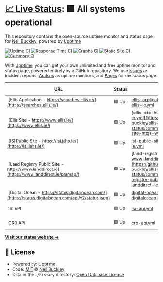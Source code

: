 # [📈 Live Status](https://neil-buckley.github.io/ellis-status): <!--live status--> **🟩 All systems operational**

This repository contains the open-source uptime monitor and status page for [Neil Buckley](https://neil-buckley.github.io/ellis-status), powered by [Upptime](https://github.com/upptime/upptime).

[![Uptime CI](https://github.com/neil-buckley/ellis-status/workflows/Uptime%20CI/badge.svg)](https://github.com/neil-buckley/ellis-status/actions?query=workflow%3A%22Uptime+CI%22)
[![Response Time CI](https://github.com/neil-buckley/ellis-status/workflows/Response%20Time%20CI/badge.svg)](https://github.com/neil-buckley/ellis-status/actions?query=workflow%3A%22Response+Time+CI%22)
[![Graphs CI](https://github.com/neil-buckley/ellis-status/workflows/Graphs%20CI/badge.svg)](https://github.com/neil-buckley/ellis-status/actions?query=workflow%3A%22Graphs+CI%22)
[![Static Site CI](https://github.com/neil-buckley/ellis-status/workflows/Static%20Site%20CI/badge.svg)](https://github.com/neil-buckley/ellis-status/actions?query=workflow%3A%22Static+Site+CI%22)
[![Summary CI](https://github.com/neil-buckley/ellis-status/workflows/Summary%20CI/badge.svg)](https://github.com/neil-buckley/ellis-status/actions?query=workflow%3A%22Summary+CI%22)

With [Upptime](https://upptime.js.org), you can get your own unlimited and free uptime monitor and status page, powered entirely by a GitHub repository. We use [Issues](https://github.com/neil-buckley/ellis-status/issues) as incident reports, [Actions](https://github.com/neil-buckley/ellis-status/actions) as uptime monitors, and [Pages](https://neil-buckley.github.io/ellis-status) for the status page.

<!--start: status pages-->
<!-- This summary is generated by Upptime (https://github.com/upptime/upptime) -->
<!-- Do not edit this manually, your changes will be overwritten -->
<!-- prettier-ignore -->
| URL | Status | History | Response Time | Uptime |
| --- | ------ | ------- | ------------- | ------ |
| <img alt="" src="https://favicons.githubusercontent.com/searches.ellis.ie" height="13"> [Ellis Application - https://searches.ellis.ie/](https://searches.ellis.ie/) | 🟩 Up | [ellis-application-https-searches-ellis-ie.yml](https://github.com/neil-buckley/ellis-status/commits/HEAD/history/ellis-application-https-searches-ellis-ie.yml) | <details><summary><img alt="Response time graph" src="./graphs/ellis-application-https-searches-ellis-ie/response-time-week.png" height="20"> 540ms</summary><br><a href="https://ellis-status.lphmedia.com/history/ellis-application-https-searches-ellis-ie"><img alt="Response time 636" src="https://img.shields.io/endpoint?url=https%3A%2F%2Fraw.githubusercontent.com%2Fneil-buckley%2Fellis-status%2FHEAD%2Fapi%2Fellis-application-https-searches-ellis-ie%2Fresponse-time.json"></a><br><a href="https://ellis-status.lphmedia.com/history/ellis-application-https-searches-ellis-ie"><img alt="24-hour response time 446" src="https://img.shields.io/endpoint?url=https%3A%2F%2Fraw.githubusercontent.com%2Fneil-buckley%2Fellis-status%2FHEAD%2Fapi%2Fellis-application-https-searches-ellis-ie%2Fresponse-time-day.json"></a><br><a href="https://ellis-status.lphmedia.com/history/ellis-application-https-searches-ellis-ie"><img alt="7-day response time 540" src="https://img.shields.io/endpoint?url=https%3A%2F%2Fraw.githubusercontent.com%2Fneil-buckley%2Fellis-status%2FHEAD%2Fapi%2Fellis-application-https-searches-ellis-ie%2Fresponse-time-week.json"></a><br><a href="https://ellis-status.lphmedia.com/history/ellis-application-https-searches-ellis-ie"><img alt="30-day response time 600" src="https://img.shields.io/endpoint?url=https%3A%2F%2Fraw.githubusercontent.com%2Fneil-buckley%2Fellis-status%2FHEAD%2Fapi%2Fellis-application-https-searches-ellis-ie%2Fresponse-time-month.json"></a><br><a href="https://ellis-status.lphmedia.com/history/ellis-application-https-searches-ellis-ie"><img alt="1-year response time 632" src="https://img.shields.io/endpoint?url=https%3A%2F%2Fraw.githubusercontent.com%2Fneil-buckley%2Fellis-status%2FHEAD%2Fapi%2Fellis-application-https-searches-ellis-ie%2Fresponse-time-year.json"></a></details> | <details><summary><a href="https://ellis-status.lphmedia.com/history/ellis-application-https-searches-ellis-ie">100.00%</a></summary><a href="https://ellis-status.lphmedia.com/history/ellis-application-https-searches-ellis-ie"><img alt="All-time uptime 100.00%" src="https://img.shields.io/endpoint?url=https%3A%2F%2Fraw.githubusercontent.com%2Fneil-buckley%2Fellis-status%2FHEAD%2Fapi%2Fellis-application-https-searches-ellis-ie%2Fuptime.json"></a><br><a href="https://ellis-status.lphmedia.com/history/ellis-application-https-searches-ellis-ie"><img alt="24-hour uptime 100.00%" src="https://img.shields.io/endpoint?url=https%3A%2F%2Fraw.githubusercontent.com%2Fneil-buckley%2Fellis-status%2FHEAD%2Fapi%2Fellis-application-https-searches-ellis-ie%2Fuptime-day.json"></a><br><a href="https://ellis-status.lphmedia.com/history/ellis-application-https-searches-ellis-ie"><img alt="7-day uptime 100.00%" src="https://img.shields.io/endpoint?url=https%3A%2F%2Fraw.githubusercontent.com%2Fneil-buckley%2Fellis-status%2FHEAD%2Fapi%2Fellis-application-https-searches-ellis-ie%2Fuptime-week.json"></a><br><a href="https://ellis-status.lphmedia.com/history/ellis-application-https-searches-ellis-ie"><img alt="30-day uptime 100.00%" src="https://img.shields.io/endpoint?url=https%3A%2F%2Fraw.githubusercontent.com%2Fneil-buckley%2Fellis-status%2FHEAD%2Fapi%2Fellis-application-https-searches-ellis-ie%2Fuptime-month.json"></a><br><a href="https://ellis-status.lphmedia.com/history/ellis-application-https-searches-ellis-ie"><img alt="1-year uptime 100.00%" src="https://img.shields.io/endpoint?url=https%3A%2F%2Fraw.githubusercontent.com%2Fneil-buckley%2Fellis-status%2FHEAD%2Fapi%2Fellis-application-https-searches-ellis-ie%2Fuptime-year.json"></a></details>
| <img alt="" src="https://favicons.githubusercontent.com/www.ellis.ie" height="13"> [Ellis Site - https://www.ellis.ie/](https://www.ellis.ie/) | 🟩 Up | [ellis-site-https-www-ellis-ie.yml](https://github.com/neil-buckley/ellis-status/commits/HEAD/history/ellis-site-https-www-ellis-ie.yml) | <details><summary><img alt="Response time graph" src="./graphs/ellis-site-https-www-ellis-ie/response-time-week.png" height="20"> 1473ms</summary><br><a href="https://ellis-status.lphmedia.com/history/ellis-site-https-www-ellis-ie"><img alt="Response time 1491" src="https://img.shields.io/endpoint?url=https%3A%2F%2Fraw.githubusercontent.com%2Fneil-buckley%2Fellis-status%2FHEAD%2Fapi%2Fellis-site-https-www-ellis-ie%2Fresponse-time.json"></a><br><a href="https://ellis-status.lphmedia.com/history/ellis-site-https-www-ellis-ie"><img alt="24-hour response time 1122" src="https://img.shields.io/endpoint?url=https%3A%2F%2Fraw.githubusercontent.com%2Fneil-buckley%2Fellis-status%2FHEAD%2Fapi%2Fellis-site-https-www-ellis-ie%2Fresponse-time-day.json"></a><br><a href="https://ellis-status.lphmedia.com/history/ellis-site-https-www-ellis-ie"><img alt="7-day response time 1473" src="https://img.shields.io/endpoint?url=https%3A%2F%2Fraw.githubusercontent.com%2Fneil-buckley%2Fellis-status%2FHEAD%2Fapi%2Fellis-site-https-www-ellis-ie%2Fresponse-time-week.json"></a><br><a href="https://ellis-status.lphmedia.com/history/ellis-site-https-www-ellis-ie"><img alt="30-day response time 1617" src="https://img.shields.io/endpoint?url=https%3A%2F%2Fraw.githubusercontent.com%2Fneil-buckley%2Fellis-status%2FHEAD%2Fapi%2Fellis-site-https-www-ellis-ie%2Fresponse-time-month.json"></a><br><a href="https://ellis-status.lphmedia.com/history/ellis-site-https-www-ellis-ie"><img alt="1-year response time 1605" src="https://img.shields.io/endpoint?url=https%3A%2F%2Fraw.githubusercontent.com%2Fneil-buckley%2Fellis-status%2FHEAD%2Fapi%2Fellis-site-https-www-ellis-ie%2Fresponse-time-year.json"></a></details> | <details><summary><a href="https://ellis-status.lphmedia.com/history/ellis-site-https-www-ellis-ie">100.00%</a></summary><a href="https://ellis-status.lphmedia.com/history/ellis-site-https-www-ellis-ie"><img alt="All-time uptime 99.96%" src="https://img.shields.io/endpoint?url=https%3A%2F%2Fraw.githubusercontent.com%2Fneil-buckley%2Fellis-status%2FHEAD%2Fapi%2Fellis-site-https-www-ellis-ie%2Fuptime.json"></a><br><a href="https://ellis-status.lphmedia.com/history/ellis-site-https-www-ellis-ie"><img alt="24-hour uptime 100.00%" src="https://img.shields.io/endpoint?url=https%3A%2F%2Fraw.githubusercontent.com%2Fneil-buckley%2Fellis-status%2FHEAD%2Fapi%2Fellis-site-https-www-ellis-ie%2Fuptime-day.json"></a><br><a href="https://ellis-status.lphmedia.com/history/ellis-site-https-www-ellis-ie"><img alt="7-day uptime 100.00%" src="https://img.shields.io/endpoint?url=https%3A%2F%2Fraw.githubusercontent.com%2Fneil-buckley%2Fellis-status%2FHEAD%2Fapi%2Fellis-site-https-www-ellis-ie%2Fuptime-week.json"></a><br><a href="https://ellis-status.lphmedia.com/history/ellis-site-https-www-ellis-ie"><img alt="30-day uptime 100.00%" src="https://img.shields.io/endpoint?url=https%3A%2F%2Fraw.githubusercontent.com%2Fneil-buckley%2Fellis-status%2FHEAD%2Fapi%2Fellis-site-https-www-ellis-ie%2Fuptime-month.json"></a><br><a href="https://ellis-status.lphmedia.com/history/ellis-site-https-www-ellis-ie"><img alt="1-year uptime 100.00%" src="https://img.shields.io/endpoint?url=https%3A%2F%2Fraw.githubusercontent.com%2Fneil-buckley%2Fellis-status%2FHEAD%2Fapi%2Fellis-site-https-www-ellis-ie%2Fuptime-year.json"></a></details>
| <img alt="" src="https://isi.jahs.ie/static/images/isi_logo.png" height="13"> [ISI Public Site - https://isi.jahs.ie/](https://isi.jahs.ie/) | 🟩 Up | [isi-public-site-https-isi-jahs-ie.yml](https://github.com/neil-buckley/ellis-status/commits/HEAD/history/isi-public-site-https-isi-jahs-ie.yml) | <details><summary><img alt="Response time graph" src="./graphs/isi-public-site-https-isi-jahs-ie/response-time-week.png" height="20"> 1493ms</summary><br><a href="https://ellis-status.lphmedia.com/history/isi-public-site-https-isi-jahs-ie"><img alt="Response time 1849" src="https://img.shields.io/endpoint?url=https%3A%2F%2Fraw.githubusercontent.com%2Fneil-buckley%2Fellis-status%2FHEAD%2Fapi%2Fisi-public-site-https-isi-jahs-ie%2Fresponse-time.json"></a><br><a href="https://ellis-status.lphmedia.com/history/isi-public-site-https-isi-jahs-ie"><img alt="24-hour response time 515" src="https://img.shields.io/endpoint?url=https%3A%2F%2Fraw.githubusercontent.com%2Fneil-buckley%2Fellis-status%2FHEAD%2Fapi%2Fisi-public-site-https-isi-jahs-ie%2Fresponse-time-day.json"></a><br><a href="https://ellis-status.lphmedia.com/history/isi-public-site-https-isi-jahs-ie"><img alt="7-day response time 1493" src="https://img.shields.io/endpoint?url=https%3A%2F%2Fraw.githubusercontent.com%2Fneil-buckley%2Fellis-status%2FHEAD%2Fapi%2Fisi-public-site-https-isi-jahs-ie%2Fresponse-time-week.json"></a><br><a href="https://ellis-status.lphmedia.com/history/isi-public-site-https-isi-jahs-ie"><img alt="30-day response time 2020" src="https://img.shields.io/endpoint?url=https%3A%2F%2Fraw.githubusercontent.com%2Fneil-buckley%2Fellis-status%2FHEAD%2Fapi%2Fisi-public-site-https-isi-jahs-ie%2Fresponse-time-month.json"></a><br><a href="https://ellis-status.lphmedia.com/history/isi-public-site-https-isi-jahs-ie"><img alt="1-year response time 1867" src="https://img.shields.io/endpoint?url=https%3A%2F%2Fraw.githubusercontent.com%2Fneil-buckley%2Fellis-status%2FHEAD%2Fapi%2Fisi-public-site-https-isi-jahs-ie%2Fresponse-time-year.json"></a></details> | <details><summary><a href="https://ellis-status.lphmedia.com/history/isi-public-site-https-isi-jahs-ie">100.00%</a></summary><a href="https://ellis-status.lphmedia.com/history/isi-public-site-https-isi-jahs-ie"><img alt="All-time uptime 99.78%" src="https://img.shields.io/endpoint?url=https%3A%2F%2Fraw.githubusercontent.com%2Fneil-buckley%2Fellis-status%2FHEAD%2Fapi%2Fisi-public-site-https-isi-jahs-ie%2Fuptime.json"></a><br><a href="https://ellis-status.lphmedia.com/history/isi-public-site-https-isi-jahs-ie"><img alt="24-hour uptime 100.00%" src="https://img.shields.io/endpoint?url=https%3A%2F%2Fraw.githubusercontent.com%2Fneil-buckley%2Fellis-status%2FHEAD%2Fapi%2Fisi-public-site-https-isi-jahs-ie%2Fuptime-day.json"></a><br><a href="https://ellis-status.lphmedia.com/history/isi-public-site-https-isi-jahs-ie"><img alt="7-day uptime 100.00%" src="https://img.shields.io/endpoint?url=https%3A%2F%2Fraw.githubusercontent.com%2Fneil-buckley%2Fellis-status%2FHEAD%2Fapi%2Fisi-public-site-https-isi-jahs-ie%2Fuptime-week.json"></a><br><a href="https://ellis-status.lphmedia.com/history/isi-public-site-https-isi-jahs-ie"><img alt="30-day uptime 100.00%" src="https://img.shields.io/endpoint?url=https%3A%2F%2Fraw.githubusercontent.com%2Fneil-buckley%2Fellis-status%2FHEAD%2Fapi%2Fisi-public-site-https-isi-jahs-ie%2Fuptime-month.json"></a><br><a href="https://ellis-status.lphmedia.com/history/isi-public-site-https-isi-jahs-ie"><img alt="1-year uptime 99.72%" src="https://img.shields.io/endpoint?url=https%3A%2F%2Fraw.githubusercontent.com%2Fneil-buckley%2Fellis-status%2FHEAD%2Fapi%2Fisi-public-site-https-isi-jahs-ie%2Fuptime-year.json"></a></details>
| <img alt="" src="https://www.landdirect.ie/images/Form17/PRASymbol.png" height="13"> [Land Registry Public Site - https://www.landdirect.ie](https://www.landdirect.ie/pramap/) | 🟩 Up | [land-registry-public-site-https-www-landdirect-ie.yml](https://github.com/neil-buckley/ellis-status/commits/HEAD/history/land-registry-public-site-https-www-landdirect-ie.yml) | <details><summary><img alt="Response time graph" src="./graphs/land-registry-public-site-https-www-landdirect-ie/response-time-week.png" height="20"> 1183ms</summary><br><a href="https://ellis-status.lphmedia.com/history/land-registry-public-site-https-www-landdirect-ie"><img alt="Response time 1387" src="https://img.shields.io/endpoint?url=https%3A%2F%2Fraw.githubusercontent.com%2Fneil-buckley%2Fellis-status%2FHEAD%2Fapi%2Fland-registry-public-site-https-www-landdirect-ie%2Fresponse-time.json"></a><br><a href="https://ellis-status.lphmedia.com/history/land-registry-public-site-https-www-landdirect-ie"><img alt="24-hour response time 1043" src="https://img.shields.io/endpoint?url=https%3A%2F%2Fraw.githubusercontent.com%2Fneil-buckley%2Fellis-status%2FHEAD%2Fapi%2Fland-registry-public-site-https-www-landdirect-ie%2Fresponse-time-day.json"></a><br><a href="https://ellis-status.lphmedia.com/history/land-registry-public-site-https-www-landdirect-ie"><img alt="7-day response time 1183" src="https://img.shields.io/endpoint?url=https%3A%2F%2Fraw.githubusercontent.com%2Fneil-buckley%2Fellis-status%2FHEAD%2Fapi%2Fland-registry-public-site-https-www-landdirect-ie%2Fresponse-time-week.json"></a><br><a href="https://ellis-status.lphmedia.com/history/land-registry-public-site-https-www-landdirect-ie"><img alt="30-day response time 1302" src="https://img.shields.io/endpoint?url=https%3A%2F%2Fraw.githubusercontent.com%2Fneil-buckley%2Fellis-status%2FHEAD%2Fapi%2Fland-registry-public-site-https-www-landdirect-ie%2Fresponse-time-month.json"></a><br><a href="https://ellis-status.lphmedia.com/history/land-registry-public-site-https-www-landdirect-ie"><img alt="1-year response time 1403" src="https://img.shields.io/endpoint?url=https%3A%2F%2Fraw.githubusercontent.com%2Fneil-buckley%2Fellis-status%2FHEAD%2Fapi%2Fland-registry-public-site-https-www-landdirect-ie%2Fresponse-time-year.json"></a></details> | <details><summary><a href="https://ellis-status.lphmedia.com/history/land-registry-public-site-https-www-landdirect-ie">100.00%</a></summary><a href="https://ellis-status.lphmedia.com/history/land-registry-public-site-https-www-landdirect-ie"><img alt="All-time uptime 97.93%" src="https://img.shields.io/endpoint?url=https%3A%2F%2Fraw.githubusercontent.com%2Fneil-buckley%2Fellis-status%2FHEAD%2Fapi%2Fland-registry-public-site-https-www-landdirect-ie%2Fuptime.json"></a><br><a href="https://ellis-status.lphmedia.com/history/land-registry-public-site-https-www-landdirect-ie"><img alt="24-hour uptime 100.00%" src="https://img.shields.io/endpoint?url=https%3A%2F%2Fraw.githubusercontent.com%2Fneil-buckley%2Fellis-status%2FHEAD%2Fapi%2Fland-registry-public-site-https-www-landdirect-ie%2Fuptime-day.json"></a><br><a href="https://ellis-status.lphmedia.com/history/land-registry-public-site-https-www-landdirect-ie"><img alt="7-day uptime 100.00%" src="https://img.shields.io/endpoint?url=https%3A%2F%2Fraw.githubusercontent.com%2Fneil-buckley%2Fellis-status%2FHEAD%2Fapi%2Fland-registry-public-site-https-www-landdirect-ie%2Fuptime-week.json"></a><br><a href="https://ellis-status.lphmedia.com/history/land-registry-public-site-https-www-landdirect-ie"><img alt="30-day uptime 100.00%" src="https://img.shields.io/endpoint?url=https%3A%2F%2Fraw.githubusercontent.com%2Fneil-buckley%2Fellis-status%2FHEAD%2Fapi%2Fland-registry-public-site-https-www-landdirect-ie%2Fuptime-month.json"></a><br><a href="https://ellis-status.lphmedia.com/history/land-registry-public-site-https-www-landdirect-ie"><img alt="1-year uptime 97.69%" src="https://img.shields.io/endpoint?url=https%3A%2F%2Fraw.githubusercontent.com%2Fneil-buckley%2Fellis-status%2FHEAD%2Fapi%2Fland-registry-public-site-https-www-landdirect-ie%2Fuptime-year.json"></a></details>
| <img alt="" src="https://www-static.cdn.prismic.io/www-static%2F903fd83b-8963-42c2-baf6-44f4d6bb83f2_digitalocean-logo-mark.svg" height="13"> [Digital Ocean - https://status.digitalocean.com/](https://status.digitalocean.com/api/v2/status.json) | 🟩 Up | [digital-ocean-https-status-digitalocean-com.yml](https://github.com/neil-buckley/ellis-status/commits/HEAD/history/digital-ocean-https-status-digitalocean-com.yml) | <details><summary><img alt="Response time graph" src="./graphs/digital-ocean-https-status-digitalocean-com/response-time-week.png" height="20"> 211ms</summary><br><a href="https://ellis-status.lphmedia.com/history/digital-ocean-https-status-digitalocean-com"><img alt="Response time 173" src="https://img.shields.io/endpoint?url=https%3A%2F%2Fraw.githubusercontent.com%2Fneil-buckley%2Fellis-status%2FHEAD%2Fapi%2Fdigital-ocean-https-status-digitalocean-com%2Fresponse-time.json"></a><br><a href="https://ellis-status.lphmedia.com/history/digital-ocean-https-status-digitalocean-com"><img alt="24-hour response time 118" src="https://img.shields.io/endpoint?url=https%3A%2F%2Fraw.githubusercontent.com%2Fneil-buckley%2Fellis-status%2FHEAD%2Fapi%2Fdigital-ocean-https-status-digitalocean-com%2Fresponse-time-day.json"></a><br><a href="https://ellis-status.lphmedia.com/history/digital-ocean-https-status-digitalocean-com"><img alt="7-day response time 211" src="https://img.shields.io/endpoint?url=https%3A%2F%2Fraw.githubusercontent.com%2Fneil-buckley%2Fellis-status%2FHEAD%2Fapi%2Fdigital-ocean-https-status-digitalocean-com%2Fresponse-time-week.json"></a><br><a href="https://ellis-status.lphmedia.com/history/digital-ocean-https-status-digitalocean-com"><img alt="30-day response time 214" src="https://img.shields.io/endpoint?url=https%3A%2F%2Fraw.githubusercontent.com%2Fneil-buckley%2Fellis-status%2FHEAD%2Fapi%2Fdigital-ocean-https-status-digitalocean-com%2Fresponse-time-month.json"></a><br><a href="https://ellis-status.lphmedia.com/history/digital-ocean-https-status-digitalocean-com"><img alt="1-year response time 182" src="https://img.shields.io/endpoint?url=https%3A%2F%2Fraw.githubusercontent.com%2Fneil-buckley%2Fellis-status%2FHEAD%2Fapi%2Fdigital-ocean-https-status-digitalocean-com%2Fresponse-time-year.json"></a></details> | <details><summary><a href="https://ellis-status.lphmedia.com/history/digital-ocean-https-status-digitalocean-com">85.72%</a></summary><a href="https://ellis-status.lphmedia.com/history/digital-ocean-https-status-digitalocean-com"><img alt="All-time uptime 92.44%" src="https://img.shields.io/endpoint?url=https%3A%2F%2Fraw.githubusercontent.com%2Fneil-buckley%2Fellis-status%2FHEAD%2Fapi%2Fdigital-ocean-https-status-digitalocean-com%2Fuptime.json"></a><br><a href="https://ellis-status.lphmedia.com/history/digital-ocean-https-status-digitalocean-com"><img alt="24-hour uptime 100.00%" src="https://img.shields.io/endpoint?url=https%3A%2F%2Fraw.githubusercontent.com%2Fneil-buckley%2Fellis-status%2FHEAD%2Fapi%2Fdigital-ocean-https-status-digitalocean-com%2Fuptime-day.json"></a><br><a href="https://ellis-status.lphmedia.com/history/digital-ocean-https-status-digitalocean-com"><img alt="7-day uptime 85.72%" src="https://img.shields.io/endpoint?url=https%3A%2F%2Fraw.githubusercontent.com%2Fneil-buckley%2Fellis-status%2FHEAD%2Fapi%2Fdigital-ocean-https-status-digitalocean-com%2Fuptime-week.json"></a><br><a href="https://ellis-status.lphmedia.com/history/digital-ocean-https-status-digitalocean-com"><img alt="30-day uptime 93.43%" src="https://img.shields.io/endpoint?url=https%3A%2F%2Fraw.githubusercontent.com%2Fneil-buckley%2Fellis-status%2FHEAD%2Fapi%2Fdigital-ocean-https-status-digitalocean-com%2Fuptime-month.json"></a><br><a href="https://ellis-status.lphmedia.com/history/digital-ocean-https-status-digitalocean-com"><img alt="1-year uptime 92.07%" src="https://img.shields.io/endpoint?url=https%3A%2F%2Fraw.githubusercontent.com%2Fneil-buckley%2Fellis-status%2FHEAD%2Fapi%2Fdigital-ocean-https-status-digitalocean-com%2Fuptime-year.json"></a></details>
| <img alt="" src="https://isi.jahs.ie/static/images/isi_logo.png" height="13"> ISI API | 🟩 Up | [isi-api.yml](https://github.com/neil-buckley/ellis-status/commits/HEAD/history/isi-api.yml) | <details><summary><img alt="Response time graph" src="./graphs/isi-api/response-time-week.png" height="20"> 90ms</summary><br><a href="https://ellis-status.lphmedia.com/history/isi-api"><img alt="Response time 111" src="https://img.shields.io/endpoint?url=https%3A%2F%2Fraw.githubusercontent.com%2Fneil-buckley%2Fellis-status%2FHEAD%2Fapi%2Fisi-api%2Fresponse-time.json"></a><br><a href="https://ellis-status.lphmedia.com/history/isi-api"><img alt="24-hour response time 76" src="https://img.shields.io/endpoint?url=https%3A%2F%2Fraw.githubusercontent.com%2Fneil-buckley%2Fellis-status%2FHEAD%2Fapi%2Fisi-api%2Fresponse-time-day.json"></a><br><a href="https://ellis-status.lphmedia.com/history/isi-api"><img alt="7-day response time 90" src="https://img.shields.io/endpoint?url=https%3A%2F%2Fraw.githubusercontent.com%2Fneil-buckley%2Fellis-status%2FHEAD%2Fapi%2Fisi-api%2Fresponse-time-week.json"></a><br><a href="https://ellis-status.lphmedia.com/history/isi-api"><img alt="30-day response time 98" src="https://img.shields.io/endpoint?url=https%3A%2F%2Fraw.githubusercontent.com%2Fneil-buckley%2Fellis-status%2FHEAD%2Fapi%2Fisi-api%2Fresponse-time-month.json"></a><br><a href="https://ellis-status.lphmedia.com/history/isi-api"><img alt="1-year response time 112" src="https://img.shields.io/endpoint?url=https%3A%2F%2Fraw.githubusercontent.com%2Fneil-buckley%2Fellis-status%2FHEAD%2Fapi%2Fisi-api%2Fresponse-time-year.json"></a></details> | <details><summary><a href="https://ellis-status.lphmedia.com/history/isi-api">100.00%</a></summary><a href="https://ellis-status.lphmedia.com/history/isi-api"><img alt="All-time uptime 99.79%" src="https://img.shields.io/endpoint?url=https%3A%2F%2Fraw.githubusercontent.com%2Fneil-buckley%2Fellis-status%2FHEAD%2Fapi%2Fisi-api%2Fuptime.json"></a><br><a href="https://ellis-status.lphmedia.com/history/isi-api"><img alt="24-hour uptime 100.00%" src="https://img.shields.io/endpoint?url=https%3A%2F%2Fraw.githubusercontent.com%2Fneil-buckley%2Fellis-status%2FHEAD%2Fapi%2Fisi-api%2Fuptime-day.json"></a><br><a href="https://ellis-status.lphmedia.com/history/isi-api"><img alt="7-day uptime 100.00%" src="https://img.shields.io/endpoint?url=https%3A%2F%2Fraw.githubusercontent.com%2Fneil-buckley%2Fellis-status%2FHEAD%2Fapi%2Fisi-api%2Fuptime-week.json"></a><br><a href="https://ellis-status.lphmedia.com/history/isi-api"><img alt="30-day uptime 100.00%" src="https://img.shields.io/endpoint?url=https%3A%2F%2Fraw.githubusercontent.com%2Fneil-buckley%2Fellis-status%2FHEAD%2Fapi%2Fisi-api%2Fuptime-month.json"></a><br><a href="https://ellis-status.lphmedia.com/history/isi-api"><img alt="1-year uptime 99.73%" src="https://img.shields.io/endpoint?url=https%3A%2F%2Fraw.githubusercontent.com%2Fneil-buckley%2Fellis-status%2FHEAD%2Fapi%2Fisi-api%2Fuptime-year.json"></a></details>
| <img alt="" src="https://pbs.twimg.com/profile_images/1278628334969196545/gx2xLJ9y_400x400.jpg" height="13"> CRO API | 🟩 Up | [cro-api.yml](https://github.com/neil-buckley/ellis-status/commits/HEAD/history/cro-api.yml) | <details><summary><img alt="Response time graph" src="./graphs/cro-api/response-time-week.png" height="20"> 507ms</summary><br><a href="https://ellis-status.lphmedia.com/history/cro-api"><img alt="Response time 645" src="https://img.shields.io/endpoint?url=https%3A%2F%2Fraw.githubusercontent.com%2Fneil-buckley%2Fellis-status%2FHEAD%2Fapi%2Fcro-api%2Fresponse-time.json"></a><br><a href="https://ellis-status.lphmedia.com/history/cro-api"><img alt="24-hour response time 384" src="https://img.shields.io/endpoint?url=https%3A%2F%2Fraw.githubusercontent.com%2Fneil-buckley%2Fellis-status%2FHEAD%2Fapi%2Fcro-api%2Fresponse-time-day.json"></a><br><a href="https://ellis-status.lphmedia.com/history/cro-api"><img alt="7-day response time 507" src="https://img.shields.io/endpoint?url=https%3A%2F%2Fraw.githubusercontent.com%2Fneil-buckley%2Fellis-status%2FHEAD%2Fapi%2Fcro-api%2Fresponse-time-week.json"></a><br><a href="https://ellis-status.lphmedia.com/history/cro-api"><img alt="30-day response time 516" src="https://img.shields.io/endpoint?url=https%3A%2F%2Fraw.githubusercontent.com%2Fneil-buckley%2Fellis-status%2FHEAD%2Fapi%2Fcro-api%2Fresponse-time-month.json"></a><br><a href="https://ellis-status.lphmedia.com/history/cro-api"><img alt="1-year response time 662" src="https://img.shields.io/endpoint?url=https%3A%2F%2Fraw.githubusercontent.com%2Fneil-buckley%2Fellis-status%2FHEAD%2Fapi%2Fcro-api%2Fresponse-time-year.json"></a></details> | <details><summary><a href="https://ellis-status.lphmedia.com/history/cro-api">100.00%</a></summary><a href="https://ellis-status.lphmedia.com/history/cro-api"><img alt="All-time uptime 99.99%" src="https://img.shields.io/endpoint?url=https%3A%2F%2Fraw.githubusercontent.com%2Fneil-buckley%2Fellis-status%2FHEAD%2Fapi%2Fcro-api%2Fuptime.json"></a><br><a href="https://ellis-status.lphmedia.com/history/cro-api"><img alt="24-hour uptime 100.00%" src="https://img.shields.io/endpoint?url=https%3A%2F%2Fraw.githubusercontent.com%2Fneil-buckley%2Fellis-status%2FHEAD%2Fapi%2Fcro-api%2Fuptime-day.json"></a><br><a href="https://ellis-status.lphmedia.com/history/cro-api"><img alt="7-day uptime 100.00%" src="https://img.shields.io/endpoint?url=https%3A%2F%2Fraw.githubusercontent.com%2Fneil-buckley%2Fellis-status%2FHEAD%2Fapi%2Fcro-api%2Fuptime-week.json"></a><br><a href="https://ellis-status.lphmedia.com/history/cro-api"><img alt="30-day uptime 100.00%" src="https://img.shields.io/endpoint?url=https%3A%2F%2Fraw.githubusercontent.com%2Fneil-buckley%2Fellis-status%2FHEAD%2Fapi%2Fcro-api%2Fuptime-month.json"></a><br><a href="https://ellis-status.lphmedia.com/history/cro-api"><img alt="1-year uptime 99.99%" src="https://img.shields.io/endpoint?url=https%3A%2F%2Fraw.githubusercontent.com%2Fneil-buckley%2Fellis-status%2FHEAD%2Fapi%2Fcro-api%2Fuptime-year.json"></a></details>

<!--end: status pages-->

[**Visit our status website →**](https://neil-buckley.github.io/ellis-status)

## 📄 License

- Powered by: [Upptime](https://github.com/upptime/upptime)
- Code: [MIT](./LICENSE) © [Neil Buckley](https://neil-buckley.github.io/ellis-status)
- Data in the `./history` directory: [Open Database License](https://opendatacommons.org/licenses/odbl/1-0/)
